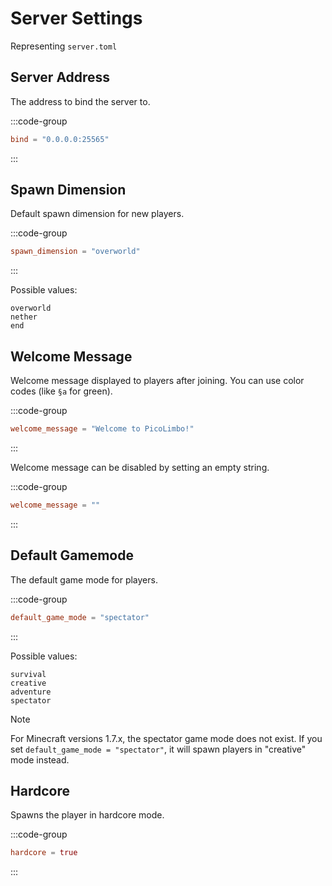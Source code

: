 # Server Settings

Representing `server.toml`

## Server Address

The address to bind the server to.

:::code-group
```toml [server.toml]
bind = "0.0.0.0:25565"
```
:::

## Spawn Dimension

Default spawn dimension for new players.

:::code-group
```toml [server.toml]
spawn_dimension = "overworld"
```
:::

Possible values:
```
overworld
nether
end
```

## Welcome Message

Welcome message displayed to players after joining.
You can use color codes (like `§a` for green).

:::code-group
```toml [server.toml]
welcome_message = "Welcome to PicoLimbo!"
```
:::

Welcome message can be disabled by setting an empty string.

:::code-group
```toml [server.toml]
welcome_message = ""
```
:::

## Default Gamemode

The default game mode for players.

:::code-group
```toml [server.toml]
default_game_mode = "spectator"
```
:::

Possible values:
```
survival
creative
adventure
spectator
```

> [!NOTE]
> For Minecraft versions 1.7.x, the spectator game mode does not exist. If you set `default_game_mode = "spectator"`, it will spawn players in "creative" mode instead.

## Hardcore

Spawns the player in hardcore mode.

:::code-group
```toml [server.toml]
hardcore = true
```
:::
